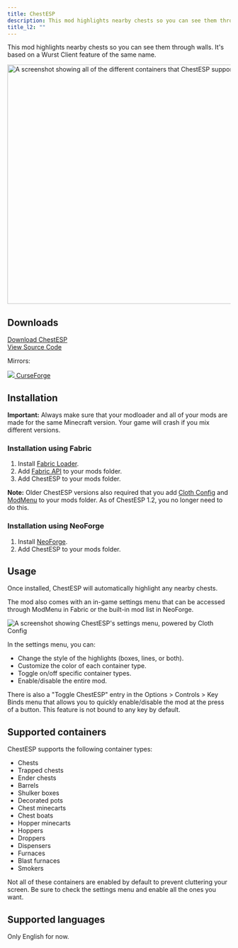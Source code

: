```yaml
---
title: ChestESP
description: This mod highlights nearby chests so you can see them through walls. It's based on a Wurst Client feature of the same name.
title_l2: ""
---
```

This mod highlights nearby chests so you can see them through walls. It's based on a Wurst Client feature of the same name.

<img src="https://images.wurstclient.net/_media/update/chestesp/chestesp_1.3_540p.webp" alt="A screenshot showing all of the different containers that ChestESP supports" width="960" height="540">

## Downloads
<p>
    <a class="command-button primary shadow" href="download/" style="padding-top: 1rem;padding-bottom: 1rem;">
        <span class="icon mif-download2"></span>
        Download ChestESP
    </a>
    <br class="no-pc">
    <a class="command-button shadow bg-green bg-hover-emerald bd-green fg-white" href="https://github.com/Wurst-Imperium/ChestESP" style="padding-top: 1rem;padding-bottom: 1rem;">
        <span class="icon mif-lamp"></span>
        View Source Code
    </a>
</p>
<p>Mirrors:</p>
<p>
    <a class="button curseforge" href="https://www.curseforge.com/minecraft/mc-mods/chestesp" rel="nofollow" target="_blank">
        <img src="https://images.wurstclient.net/_media/icon/curseforge_white.svg" class="icon">
        CurseForge
    </a>
</p>

## Installation

<p class="set-border padding10 bd-violet">
    <strong>Important:</strong>
    Always make sure that your modloader and all of your mods are made for the same Minecraft version.
    Your game will crash if you mix different versions.
</p>

### Installation using Fabric

1. Install [Fabric Loader](https://fabricmc.net/use/installer/).
2. Add [Fabric API](https://modrinth.com/mod/fabric-api) to your mods folder.
3. Add ChestESP to your mods folder.

<p class="set-border padding10 bd-blue">
    <strong>Note:</strong>
    Older ChestESP versions also required that you add
    <a href="https://modrinth.com/mod/cloth-config" rel="nofollow">Cloth Config</a> and
    <a href="https://modrinth.com/mod/modmenu" rel="nofollow">ModMenu</a> to your mods folder.
    As of ChestESP 1.2, you no longer need to do this.
</p>

### Installation using NeoForge

1. Install [NeoForge](https://neoforged.net/).
2. Add ChestESP to your mods folder.

## Usage

Once installed, ChestESP will automatically highlight any nearby chests.

The mod also comes with an in-game settings menu that can be accessed through ModMenu in Fabric or the built-in mod list in NeoForge.

![A screenshot showing ChestESP's settings menu, powered by Cloth Config](https://github.com/Wurst-Imperium/ChestESP/assets/10100202/3bb121ed-eb5d-49b1-ad62-3bcec3d6d488)

In the settings menu, you can:
- Change the style of the highlights (boxes, lines, or both).
- Customize the color of each container type.
- Toggle on/off specific container types.
- Enable/disable the entire mod.

There is also a "Toggle ChestESP" entry in the Options > Controls > Key Binds menu that allows you to quickly enable/disable the mod at the press of a button. This feature is not bound to any key by default.

## Supported containers

ChestESP supports the following container types:
- Chests
- Trapped chests
- Ender chests
- Barrels
- Shulker boxes
- Decorated pots
- Chest minecarts
- Chest boats
- Hopper minecarts
- Hoppers
- Droppers
- Dispensers
- Furnaces
- Blast furnaces
- Smokers

Not all of these containers are enabled by default to prevent cluttering your screen. Be sure to check the settings menu and enable all the ones you want.

## Supported languages

Only English for now.

